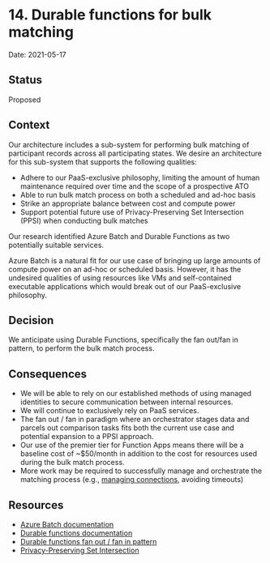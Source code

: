 # 14. Durable functions for bulk matching

Date: 2021-05-17

## Status

Proposed

## Context

Our architecture includes a sub-system for performing bulk matching of participant records across all participating states. We desire an architecture for this sub-system that supports the following qualities:

- Adhere to our PaaS-exclusive philosophy, limiting the amount of human maintenance required over time and the scope of a prospective ATO
- Able to run bulk match process on both a scheduled and ad-hoc basis
- Strike an appropriate balance between cost and compute power
- Support potential future use of Privacy-Preserving Set Intersection (PPSI) when conducting bulk matches

Our research identified Azure Batch and Durable Functions as two potentially suitable services.

Azure Batch is a natural fit for our use case of bringing up large amounts of compute power on an ad-hoc or scheduled basis. However, it has the undesired qualities of using resources like VMs and self-contained executable applications which would break out of our PaaS-exclusive philosophy.

## Decision

We anticipate using Durable Functions, specifically the fan out/fan in pattern, to perform the bulk match process.

## Consequences

- We will be able to rely on our established methods of using managed identities to secure communication between internal resources.
- We will continue to exclusively rely on PaaS services.
- The fan out / fan in paradigm where an orchestrator stages data and parcels out comparison tasks fits both the current use case and potential expansion to a PPSI approach.
- Our use of the premier tier for Function Apps means there will be a baseline cost of ~$50/month in addition to the cost for resources used during the bulk match process.
- More work may be required to successfully manage and orchestrate the matching process (e.g., [managing connections](https://docs.microsoft.com/en-us/azure/azure-functions/manage-connections?toc=/azure/azure-functions/durable/toc.json), avoiding timeouts)

## Resources

- [Azure Batch documentation](https://docs.microsoft.com/en-us/azure/batch/)
- [Durable functions documentation](https://docs.microsoft.com/en-us/azure/azure-functions/durable/durable-functions-overview?tabs=csharp)
- [Durable functions fan out / fan in pattern](https://docs.microsoft.com/en-us/azure/azure-functions/durable/durable-functions-overview?tabs=csharp#fan-in-out)
- [Privacy-Preserving Set Intersection](https://www.cs.cmu.edu/~leak/papers/set-tech-full.pdf)
